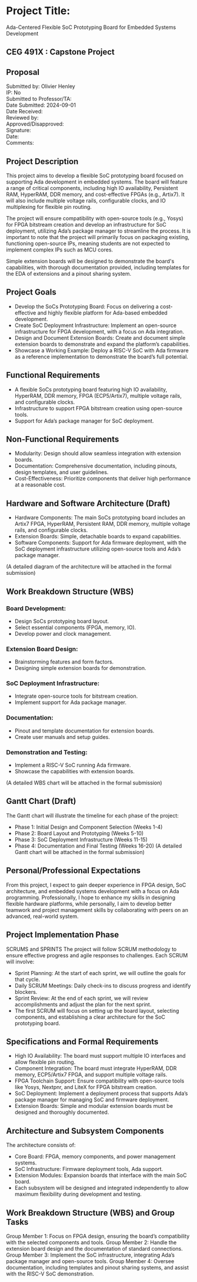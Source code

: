 # Project Title: 
Ada-Centered Flexible SoC Prototyping Board for Embedded Systems Development

## CEG 491X : Capstone Project

## Proposal
Submitted by: Olivier Henley    
IP: No    
Submitted to Professor/TA:     
Date Submitted: 2024-09-01    
Date Received:    
Reviewed by:    
Approved/Disapproved:   
Signature:   
Date:   
Comments:   

## Project Description
This project aims to develop a flexible SoC prototyping board focused on supporting Ada development in embedded systems. The board will feature a range of critical components, including high IO availability, Persistent RAM, HyperRAM, DDR memory, and cost-effective FPGAs (e.g., Artix7). It will also include multiple voltage rails, configurable clocks, and IO multiplexing for flexible pin routing.

The project will ensure compatibility with open-source tools (e.g., Yosys) for FPGA bitstream creation and develop an infrastructure for SoC deployment, utilizing Ada’s package manager to streamline the process. It is important to note that the project will primarily focus on packaging existing, functioning open-source IPs, meaning students are not expected to implement complex IPs such as MCU cores.

Simple extension boards will be designed to demonstrate the board's capabilities, with thorough documentation provided, including templates for the EDA of extensions and a pinout sharing system.

## Project Goals
- Develop the SoCs Prototyping Board: Focus on delivering a cost-effective and highly flexible platform for Ada-based embedded development.
- Create SoC Deployment Infrastructure: Implement an open-source infrastructure for FPGA development, with a focus on Ada integration.
- Design and Document Extension Boards: Create and document simple extension boards to demonstrate and expand the platform’s capabilities.
- Showcase a Working Example: Deploy a RISC-V SoC with Ada firmware as a reference implementation to demonstrate the board’s full potential.

## Functional Requirements
- A flexible SoCs prototyping board featuring high IO availability, HyperRAM, DDR memory, FPGA (ECP5/Artix7), multiple voltage rails, and configurable clocks.
- Infrastructure to support FPGA bitstream creation using open-source tools.
- Support for Ada’s package manager for SoC deployment.


## Non-Functional Requirements
- Modularity: Design should allow seamless integration with extension boards.
- Documentation: Comprehensive documentation, including pinouts, design templates, and user guidelines.
- Cost-Effectiveness: Prioritize components that deliver high performance at a reasonable cost.


## Hardware and Software Architecture (Draft)
- Hardware Components: The main SoCs prototyping board includes an Artix7 FPGA, HyperRAM, Persistent RAM, DDR memory, multiple voltage rails, and configurable clocks.
- Extension Boards: Simple, detachable boards to expand capabilities.
- Software Components: Support for Ada firmware deployment, with the SoC deployment infrastructure utilizing open-source tools and Ada’s package manager.

(A detailed diagram of the architecture will be attached in the formal submission)

## Work Breakdown Structure (WBS)

### Board Development:
- Design SoCs prototyping board layout.
- Select essential components (FPGA, memory, IO).
- Develop power and clock management.

### Extension Board Design:
- Brainstorming features and form factors.
- Designing simple extension boards for demonstration.

### SoC Deployment Infrastructure:
- Integrate open-source tools for bitstream creation.
- Implement support for Ada package manager.

### Documentation:
- Pinout and template documentation for extension boards.
- Create user manuals and setup guides.

### Demonstration and Testing:
- Implement a RISC-V SoC running Ada firmware.
- Showcase the capabilities with extension boards.

(A detailed WBS chart will be attached in the formal submission)

## Gantt Chart (Draft)
The Gantt chart will illustrate the timeline for each phase of the project:

- Phase 1: Initial Design and Component Selection (Weeks 1-4)
- Phase 2: Board Layout and Prototyping (Weeks 5-10)
- Phase 3: SoC Deployment Infrastructure (Weeks 11-15)
- Phase 4: Documentation and Final Testing (Weeks 16-20)
(A detailed Gantt chart will be attached in the formal submission)

## Personal/Professional Expectations

From this project, I expect to gain deeper experience in FPGA design, SoC architecture, and embedded systems development with a focus on Ada programming. Professionally, I hope to enhance my skills in designing flexible hardware platforms, while personally, I aim to develop better teamwork and project management skills by collaborating with peers on an advanced, real-world system.

## Project Implementation Phase
SCRUMS and SPRINTS
The project will follow SCRUM methodology to ensure effective progress and agile responses to challenges. Each SCRUM will involve:

- Sprint Planning: At the start of each sprint, we will outline the goals for that cycle.
- Daily SCRUM Meetings: Daily check-ins to discuss progress and identify blockers.
- Sprint Review: At the end of each sprint, we will review accomplishments and adjust the plan for the next sprint.
- The first SCRUM will focus on setting up the board layout, selecting components, and establishing a clear architecture for the SoC prototyping board.

## Specifications and Formal Requirements
- High IO Availability: The board must support multiple IO interfaces and allow flexible pin routing.
- Component Integration: The board must integrate HyperRAM, DDR memory, ECP5/Artix7 FPGA, and support multiple voltage rails.
- FPGA Toolchain Support: Ensure compatibility with open-source tools like Yosys, Nextpnr, and LiteX for FPGA bitstream creation.
- SoC Deployment: Implement a deployment process that supports Ada’s package manager for managing SoC and firmware deployment.
- Extension Boards: Simple and modular extension boards must be designed and thoroughly documented.

## Architecture and Subsystem Components
The architecture consists of:

- Core Board: FPGA, memory components, and power management systems.
- SoC Infrastructure: Firmware deployment tools, Ada support.
- Extension Modules: Expansion boards that interface with the main SoC board.
- Each subsystem will be designed and integrated independently to allow maximum flexibility during development and testing.

## Work Breakdown Structure (WBS) and Group Tasks
Group Member 1: Focus on FPGA design, ensuring the board’s compatibility with the selected components and tools.
Group Member 2: Handle the extension board design and the documentation of standard connections.
Group Member 3: Implement the SoC infrastructure, integrating Ada’s package manager and open-source tools.
Group Member 4: Oversee documentation, including templates and pinout sharing systems, and assist with the RISC-V SoC demonstration.
